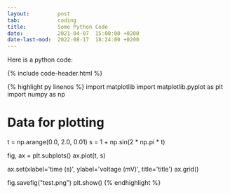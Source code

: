 ```yaml
---
layout:         post
tab:	        coding
title: 	        Some Python Code
date:           2021-04-07  15:00:00 +0200
date-last-mod:  2022-08-17  18:24:00 +0200
---
```


Here is a python code:

{% include code-header.html %}

{% highlight py linenos %}
import matplotlib
import matplotlib.pyplot as plt
import numpy as np

# Data for plotting
t = np.arange(0.0, 2.0, 0.01)
s = 1 + np.sin(2 * np.pi * t)

fig, ax = plt.subplots()
ax.plot(t, s)

ax.set(xlabel='time (s)', ylabel='voltage (mV)', title='title')
ax.grid()

fig.savefig("test.png")
plt.show()
{% endhighlight %}

